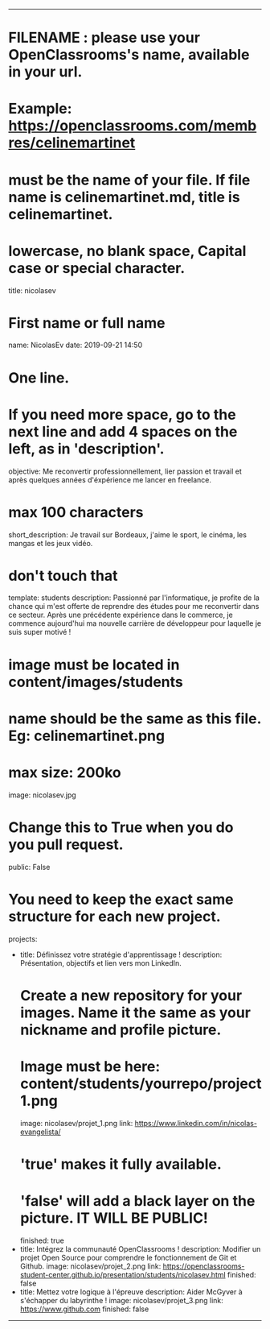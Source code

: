 ---

# FILENAME : please use your OpenClassrooms's name, available in your url.
# Example: https://openclassrooms.com/membres/celinemartinet
# must be the name of your file. If file name is celinemartinet.md, title is celinemartinet.
# lowercase, no blank space, Capital case or special character.
title: nicolasev

# First name or full name
name: NicolasEv
date: 2019-09-21 14:50

# One line.
# If you need more space, go to the next line and add 4 spaces on the left, as in 'description'.
objective: Me reconvertir professionnellement, lier passion et travail et après quelques années d'éxpérience me lancer en freelance.

# max 100 characters
short_description: Je travail sur Bordeaux, j'aime le sport, le cinéma, les mangas et les jeux vidéo.

# don't touch that
template: students
description:
    Passionné par l'informatique, je profite de la chance qui m'est offerte de reprendre des études pour me reconvertir dans ce secteur.
    Après une précédente expérience dans le commerce, je commence aujourd'hui ma nouvelle carrière de développeur pour laquelle
    je suis super motivé !

# image must be located in content/images/students
# name should be the same as this file. Eg: celinemartinet.png
# max size: 200ko
image: nicolasev.jpg

# Change this to True when you do you pull request.
public: False

# You need to keep the exact same structure for each new project.
projects:
  - title: Définissez votre stratégie d'apprentissage !
    description: Présentation, objectifs et lien vers mon LinkedIn.
    # Create a new repository for your images. Name it the same as your nickname and profile picture.
    # Image must be here: content/students/yourrepo/project1.png
    image: nicolasev/projet_1.png
    link: https://www.linkedin.com/in/nicolas-evangelista/
    # 'true' makes it fully available.
    # 'false' will add a black layer on the picture. IT WILL BE PUBLIC!
    finished: true
  - title: Intégrez la communauté OpenClassrooms !
    description: Modifier un projet Open Source pour comprendre le fonctionnement de Git et Github.
    image: nicolasev/projet_2.png
    link: https://openclassrooms-student-center.github.io/presentation/students/nicolasev.html
    finished: false
  - title: Mettez votre logique à l'épreuve
    description: Aider McGyver à s'échapper du labyrinthe !
    image: nicolasev/projet_3.png
    link: https://www.github.com
    finished: false
---